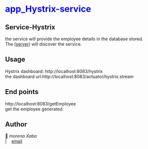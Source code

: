#  <span style="color: blue"> app_Hystrix-service </span>

## Service-Hystrix
the service will provide the employee details in the database stored. <br />
The ([server](https://euserver-main.herokuapp.com/)) will discover the service. <br />

## Usage
Hystrix dashboard: http://localhost:8083/hystrix  <br />
the dashboard url:http://localhost:8083/actuator/hystrix.stream <br />

## End points
http://localhost:8083/getEmployee  <br />
get the employee generated. <br />


## Author
&#x1F4D8;   <i> morena Xaba </i> <br />
|&nbsp; &nbsp; [email](mailto:alfreat@gmail.com) <br />
